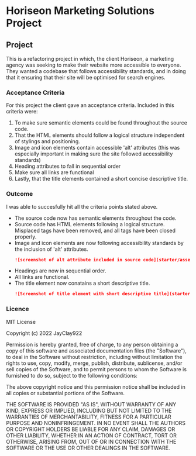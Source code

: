 # Horiseon Marketing Solutions Project

## Project
This is a refactoring project in which, the client Horiseon, a marketing agency was seeking to make their website more accessible to everyone. They wanted a codebase that follows accessibility standards, and in doing that it ensuring that their site will be optimised for search engines.

### Acceptance Criteria
For this project the client gave an acceptance criteria. Included in this criteria were:
1. To make sure semantic elements could be found throughout the source code.
2. That the HTML elements should follow a logical structure independent of stylings and positioning.
3. Image and icon elements contain accessible 'alt' attributes (this was especially important in making sure the site followed accessibility standards)
4. Heading attributes to fall in sequential order
5. Make sure all links are functional
6. Lastly, that the title elements contained a short concise descriptive title.

### Outcome
I was able to succesfully hit all the criteria points stated above.
- The source code now has semantic elements throughout the code.
- Source code has HTML elements following a logical structure. Misplaced tags have been removed, and all tags have been closed properly.
- Image and icon elements are now following accessibility standards by the inclusion of 'alt' attributes.
  ```md
  ![screenshot of alt attribute included in source code](starter/assets/images/Alt-Attributes.png)
  ```
- Headings are now in sequential order.
- All links are functional.
- The title element now conatains a short descriptive title.
  ```md
  ![Screenshot of title element with short descriptive title](starter/assets/images/Title-Tag.png)
  ```

### Licence
MIT License

Copyright (c) 2022 JayClay922

Permission is hereby granted, free of charge, to any person obtaining a copy
of this software and associated documentation files (the "Software"), to deal
in the Software without restriction, including without limitation the rights
to use, copy, modify, merge, publish, distribute, sublicense, and/or sell
copies of the Software, and to permit persons to whom the Software is
furnished to do so, subject to the following conditions:

The above copyright notice and this permission notice shall be included in all
copies or substantial portions of the Software.

THE SOFTWARE IS PROVIDED "AS IS", WITHOUT WARRANTY OF ANY KIND, EXPRESS OR
IMPLIED, INCLUDING BUT NOT LIMITED TO THE WARRANTIES OF MERCHANTABILITY,
FITNESS FOR A PARTICULAR PURPOSE AND NONINFRINGEMENT. IN NO EVENT SHALL THE
AUTHORS OR COPYRIGHT HOLDERS BE LIABLE FOR ANY CLAIM, DAMAGES OR OTHER
LIABILITY, WHETHER IN AN ACTION OF CONTRACT, TORT OR OTHERWISE, ARISING FROM,
OUT OF OR IN CONNECTION WITH THE SOFTWARE OR THE USE OR OTHER DEALINGS IN THE
SOFTWARE.
